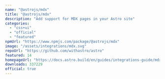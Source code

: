 ```yaml
---
name: "@astrojs/mdx"
title: "@astrojs/mdx"
description: "Add support for MDX pages in your Astro site"
categories:
  - "css+ui"
  - "official"
  - "featured"
npmUrl: "https://www.npmjs.com/package/@astrojs/mdx"
image: "/assets/integrations/mdx.svg"
repoUrl: "https://github.com/withastro/astro"
featured: 14
homepageUrl: "https://docs.astro.build/en/guides/integrations-guide/mdx/"
downloads: 337229
official: true
---
```

